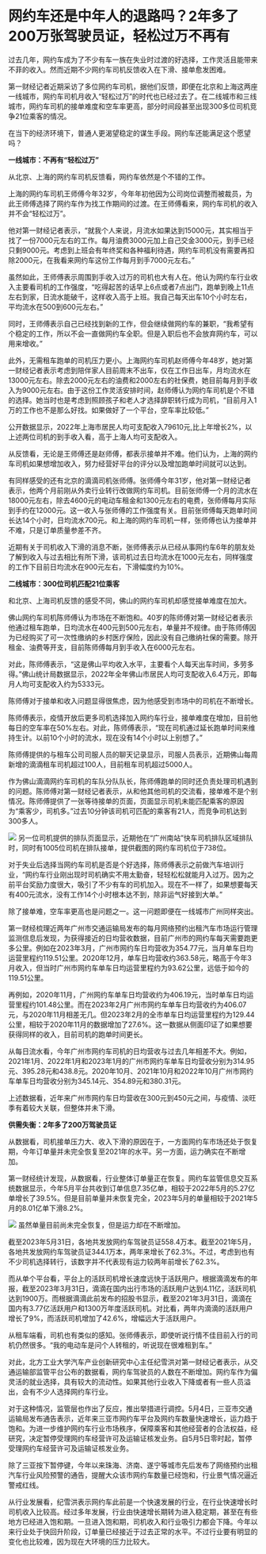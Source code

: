 

# 网约车还是中年人的退路吗？2年多了200万张驾驶员证，轻松过万不再有

过去几年，网约车成为了不少有车一族在失业时过渡的好选择，工作灵活且能带来不菲的收入。然而近期不少网约车司机反馈收入在下滑、接单愈发困难。

第一财经记者近期采访了多位网约车司机，据他们反馈，即便在北京和上海这两座一线城市，网约车司机月收入“轻松过万”的时代也已经过去了。在二线城市和三线城市，网约车司机的接单难度和空车率更高，部分时间段甚至出现300多位司机竞争21位乘客的情况。

在当下的经济环境下，普通人更渴望稳定的谋生手段。网约车还能满足这个愿望吗？

**一线城市：不再有“轻松过万”**

从北京、上海的网约车司机反馈看，网约车依然是个不错的工作。

上海的网约车司机王师傅今年32岁，今年年初他因为公司岗位调整而被裁员，为此王师傅选择了网约车作为找工作期间的过渡。在王师傅看来，网约车司机的收入并不会“轻松过万”。

他对第一财经记者表示，“就我个人来说，月流水如果达到15000元，其实相当于找了一份7000元左右的工作。每月油费3000元加上自己交金3000元，到手已经只剩9000元。考虑到上班会有年终奖和各种福利待遇，网约车司机没有需要再扣除2000元，在我看来网约车这份工作每月到手7000元左右。”

虽然如此，王师傅表示周围到手收入过万的司机也大有人在。他认为网约车行业收入主要看司机的工作强度，“吃得起苦的话早上6点或者7点出门，跑单到晚上11点左右到家，日流水能破千，这样收入高于上班。我自己每天出车10个小时左右，平均流水在500到600元左右。”

同时，王师傅表示自己已经找到新的工作，但会继续做网约车的兼职，“我希望有个稳定的工作，所以不会一直做网约车全职。但是入职后也不会放弃网约车，可以用来增收。”

此外，无需租车跑单的司机压力更小。上海网约车司机赵师傅今年48岁，她对第一财经记者表示考虑到陪伴家人目前周末不出车，仅在工作日出车，月均流水在13000元左右。除去2000元左右的油费和2000左右的社保费，她目前每月到手收入为9000元左右。由于这份工作灵活安排时间，赵师傅认为网约车司机是个不错的选择。她当时也是考虑到照顾孩子和老人才选择辞职转行成为司机，“目前月入1万的工作也不是那么好找。如果做好了一个平台，空车率比较低。”

公开数据显示，2022年上海市居民人均可支配收入79610元,比上年增长2%，以上述两位司机的到手收入看，高于上海人均可支配收入。

从反馈看，无论是王师傅还是赵师傅，都表示接单并不难。他们认为，上海的网约车司机如果想增加收入，努力经营好平台的评分以及增加跑单时间就可以达到。

有同样感受的还有北京的滴滴司机张师傅。张师傅今年31岁，他对第一财经记者表示，他两个月前刚从外卖行业转行改做网约车司机。目前张师傅一个月的流水在18000元左右，除去4600元的电动车租金和1300元左右的电费，张师傅每月实际到手约在12000元。这一收入与张师傅的工作强度有关。目前张师傅每天跑单时间长达14个小时，日均流水700元。和上海的网约车司机一样，张师傅也认为接单并不难，只是订单质量参差不齐。

近期有关于司机收入下滑的消息不断，张师傅表示从已经从事网约车6年的朋友处了解到收入与过去相比有所下滑，该司机过去日均流水在1000元左右，同样强度的工作下目前日均流水在900元左右，下滑幅度约为10%。

**二线城市：300位司机匹配21位乘客**

和北京、上海司机反馈的感受不同，佛山的网约车司机却感觉接单难度在加大。

佛山网约车司机陈师傅认为市场在不断饱和。40岁的陈师傅对第一财经记者表示他通过租车跑单，日均流水在400元到500元左右，单量并不规律。由于陈师傅因为已经购买了可一次性缴纳的乡村医疗保险，因此没有自己缴纳社保的需要。除开租金、油费等开支，目前陈师傅每月到手收入在6000元左右。

对此，陈师傅表示，“这是佛山平均收入水平，主要看个人每天出车时间，多劳多得。”佛山统计局数据显示，2022年全年佛山市居民人均可支配收入6.4万元，即每月人均可支配收入约为5333元。

陈师傅对于接单和收入问题显得很焦虑，因为他感受到市场中的司机在不断增长。

陈师傅表示，疫情开放后更多司机选择加入网约车行业，接单难度在增加，目前他每日的空车率在50%左右。对此，陈师傅表示，“现在司机通过延长跑单时间来维持生计。以前10个小时的流水，现在没有14个小时以上别想了。”

陈师傅提供的与租车公司司服人员的聊天记录显示，司服人员表示，近期佛山每周新增的滴滴租车司机超过100人，目前租车司机超过5000人。

作为佛山滴滴网约车司机的车队分队队长，陈师傅跑单的同时还负责处理司机遇到的问题。陈师傅对第一财经记者表示，从和他其他司机的交流看，接单难不是个别情况。陈师傅提供了一张等待接单的页面，页面显示司机未能匹配乘客的原因为“乘客少，司机多。”过去10分钟该司机可匹配的乘客有21人，而竞争司机达到300多人。

![](https://inews.gtimg.com/om_bt/OcLUt8NZCHGgfHVs7IqVeXwGHOpnUNpgi-1jpKpgglV_0AA/1000)
另一位司机提供的排队页面显示，近期他在“广州南站”快车司机排队区域排队时，同时有1005位司机在排队接单，提供截图的网约车司机位于738位。

对于失业后选择当网约车司机是否是个好选择，陈师傅表示之前做汽车培训行业，“网约车行业刚出现时司机确实不用太勤奋，轻轻松松就能月入过万。因为之前平台奖励力度很大，吸引了不少有车的司机加入。现在不一样了，如果想要每天有400元流水，没有工作14个小时根本达不到，除非运气好接到大单。”

除了接单难，空车率更高也是问题之一。这一问题即便在一线城市广州同样突出。

第一财经梳理近两年广州市交通运输局发布的每月网络预约出租汽车市场运行管理监测信息后发现，为获得接近的日均营收数据，目前广州市的网约车每天需要跑更多公里。例如在2023年3月，广州市网约车日均营收为354.77元，当月单车日均运营里程约119.51公里。2020年12月，单车日均营收约363.58元，略高于今年3月收入，但当时广州市网约车单车日均运营里程约为93.62公里，远低于如今的119.51公里。

再例如，2020年11月，广州网约车单车日均营收约为406.19元，当时单车日均运营里程约101.48公里。而在2023年2月广州市网约车单车日均营收约为406.07元，与2020年11月相差无几。但2023年2月的全市单车日均运营里程约为129.44公里，相较于2020年11月的数据增加了27.6%。这一数据从侧面印证了如果想要获得同样的收入，目前司机的跑单时间更长。

从每日流水看，今年广州市网约车司机的日均营收与过去几年相差不大。例如，2021年1月、2022年1月和2023年1月的广州市网约车单车日均营收分别为314.95元、395.28元和438.8元。2020年10月、2021年10月和2022年10月广州市网约车单车日均营收分别为345.14元、354.89元和380.31元。

上述数据看，近年来广州市网约车日均营收在300元到450元之间，与疫情、淡旺季有着较大关联，但整体并未下滑。

**供需失衡：2年多了200万驾驶员证**

从数据看，司机接单压力大、收入下滑的原因在于，一方面网约车市场还处于恢复期，今年订单量并未完全恢复至2021年的水平。另一方面，运力确实在不断增加。

第一财经统计发现，从数据看，行业整体订单量正在恢复。网约车监管信息交互系统数据显示，今年5月平台共收到订单信息7.35亿单，相较于2022年5月的5.27亿单增长了39.5%。但是目前单量并未恢复完全，2023年5月的单量相较于2021年5月的8.01亿单下滑8.2%。

![](https://inews.gtimg.com/om_bt/OBDIJiQDYrk8fHKpzkV_-gB4o5iEi6m3s_CpR7YA-NY38AA/1000)
虽然单量目前尚未完全恢复，但是运力却在不断增加。

截至2023年5月31日，各地共发放网约车驾驶员证558.4万本。截至2021年5月，各地共发放网约车驾驶员证344.1万本，两年来增长了62.3%。不过，考虑到也有不少司机选择转行，该数字并不代表现有运力较两年前增长了62.3%。

而从单个平台看，平台上的活跃司机增长速度远快于活跃用户。根据滴滴发布的年报，截至2023年3月31日，滴滴在国内出行市场的活跃用户达到4.11亿，活跃司机达到1900万。而根据滴滴此前发布的招股书显示，截至2021年3月31日，滴滴在国内有3.77亿活跃用户和1300万年度活跃司机。对比看，两年内滴滴的活跃用户增长了9%，而活跃司机增加了42.6%，增幅远大于活跃用户。

从租车端看，司机也有类似的感知。张师傅表示，即使听说行情不佳目前入行的司机仍然很多。“我的电动车是问个人转租的，听说现在很难租到车。”

对此，北方工业大学汽车产业创新研究中心主任纪雪洪对第一财经记者表示，从交通运输部监管平台公布的数据看，网约车驾驶员的人数在不断增加。网约车作为偏灵活的就业选择，具有较大的流动性。如果其他行业收入下降或者有一些人员溢出，会有不少人选择网约车行业。

对于这种情况，监管层也作出了反应，推出举措进行调控。5月4日，三亚市交通运输局发布通告表示，近年来三亚市网约车平台及网约车数量快速增长，运力趋于饱和。为进一步维护网约车行业市场秩序，保障乘客和其他经营者的合法权益，经研究，决定暂停受理网约车经营许可及运输证核发业务。自5月5日零时起，暂停受理网约车经营许可及运输证核发业务。

除了三亚按下暂停键，今年以来珠海、济南、遂宁等城市先后发布了网络预约出租汽车行业风险预警的通告，提醒大众该市网约车数量已经饱和，行业景气情况逼近警戒红线。

从行业发展看，纪雪洪表示网约车此前是一个快速发展的行业，在行业快速增长时司机收入比较高。经过多年发展，行业由快速增长期转为进入稳定期，甚至在有些地方已经进入饱和期。一旦进入饱和期，司机收入和行业吸引力都会下降。今年以来行业处于快回升阶段，订单量已经接近于过去正常的水平。不过行业要有明显的变化也比较难，因为现在大环境的压力比较大。

